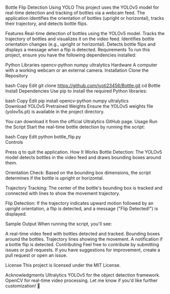 Bottle Flip Detection Using YOLO
This project uses the YOLOv5 model for real-time detection and tracking of bottles via a webcam feed. The application identifies the orientation of bottles (upright or horizontal), tracks their trajectory, and detects bottle flips.

Features
Real-time detection of bottles using the YOLOv5 model.
Tracks the trajectory of bottles and visualizes it on the video feed.
Identifies bottle orientation changes (e.g., upright or horizontal).
Detects bottle flips and displays a message when a flip is detected.
Requirements
To run this project, ensure you have the following dependencies installed:

Python Libraries
opencv-python
numpy
ultralytics
Hardware
A computer with a working webcam or an external camera.
Installation
Clone the Repository

bash
Copy
Edit
git clone https://github.com/jyoti23456/Bottle.git 
cd Bottle  
Install Dependencies
Use pip to install the required Python libraries:

bash
Copy
Edit
pip install opencv-python numpy ultralytics  
Download YOLOv5 Pretrained Weights
Ensure the YOLOv5 weights file (yolov5s.pt) is available in the project directory.

You can download it from the official Ultralytics GitHub page.
Usage
Run the Script
Start the real-time bottle detection by running the script:

bash
Copy
Edit
python bottle_flip.py  
Controls

Press q to quit the application.
How It Works
Bottle Detection:
The YOLOv5 model detects bottles in the video feed and draws bounding boxes around them.

Orientation Check:
Based on the bounding box dimensions, the script determines if the bottle is upright or horizontal.

Trajectory Tracking:
The center of the bottle's bounding box is tracked and connected with lines to show the movement trajectory.

Flip Detection:
If the trajectory indicates upward motion followed by an upright orientation, a flip is detected, and a message ("Flip Detected!") is displayed.

Sample Output
When running the script, you'll see:

A real-time video feed with bottles detected and tracked.
Bounding boxes around the bottles.
Trajectory lines showing the movement.
A notification if a bottle flip is detected.
Contributing
Feel free to contribute by submitting issues or pull requests. If you have suggestions for improvement, create a pull request or open an issue.

License
This project is licensed under the MIT License.

Acknowledgments
Ultralytics YOLOv5 for the object detection framework.
OpenCV for real-time video processing.
Let me know if you'd like further customization! 🚀
